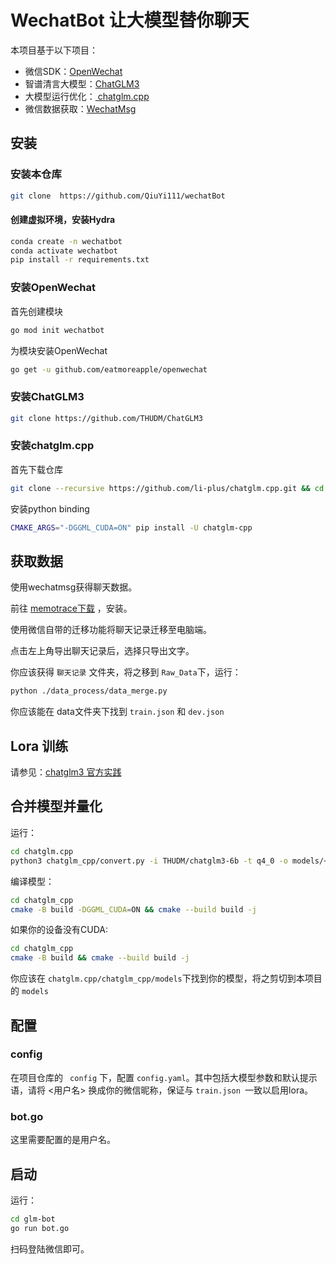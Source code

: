 # WechatBot 让大模型替你聊天

本项目基于以下项目：

+ 微信SDK：[OpenWechat](https://github.com/eatmoreapple/openwechat)
+ 智谱清言大模型：[ChatGLM3](https://github.com/THUDM/ChatGLM3)
+ 大模型运行优化：[ chatglm.cpp](https://github.com/li-plus/chatglm.cpp)
+ 微信数据获取：[WechatMsg](https://github.com/LC044/WeChatMsg)

## 安装

### 安装本仓库

```bash
git clone  https://github.com/QiuYi111/wechatBot

```

#### 创建虚拟环境，安装Hydra

```bash
conda create -n wechatbot
conda activate wechatbot
pip install -r requirements.txt
```

### 安装OpenWechat

首先创建模块

```bash
go mod init wechatbot
```

为模块安装OpenWechat

```bash
go get -u github.com/eatmoreapple/openwechat
```

### 安装ChatGLM3

```bash
git clone https://github.com/THUDM/ChatGLM3

```

### 安装chatglm.cpp

首先下载仓库

```bash
git clone --recursive https://github.com/li-plus/chatglm.cpp.git && cd chatglm.cpp
```

安装python binding

```bash
CMAKE_ARGS="-DGGML_CUDA=ON" pip install -U chatglm-cpp
```

## 获取数据

使用wechatmsg获得聊天数据。

前往 [memotrace下载](https://memotrace.cn/) ，安装。

使用微信自带的迁移功能将聊天记录迁移至电脑端。

点击左上角导出聊天记录后，选择只导出文字。

你应该获得 `聊天记录` 文件夹，将之移到 `Raw_Data`下，运行：

```bash
python ./data_process/data_merge.py
```

你应该能在 data文件夹下找到 `train.json` 和 `dev.json`

## Lora 训练

请参见：[chatglm3 官方实践](https://github.com/THUDM/ChatGLM3/blob/main/finetune_demo/README.md)

## 合并模型并量化

运行：

```bash
cd chatglm.cpp
python3 chatglm_cpp/convert.py -i THUDM/chatglm3-6b -t q4_0 -o models/<your_model>.bin -l path/<your_lora>
```

编译模型：

```bash
cd chatglm_cpp
cmake -B build -DGGML_CUDA=ON && cmake --build build -j
```

如果你的设备没有CUDA:

```bash
cd chatglm_cpp
cmake -B build && cmake --build build -j
```

你应该在 `chatglm.cpp/chatglm_cpp/models`下找到你的模型，将之剪切到本项目的 `models`

## 配置

### config

在项目仓库的 ` config` 下，配置 `config.yaml`。其中包括大模型参数和默认提示语，请将 <用户名> 换成你的微信昵称，保证与 `train.json `一致以启用lora。

### bot.go

这里需要配置的是用户名。


## 启动

运行：

```bash
cd glm-bot
go run bot.go
```

扫码登陆微信即可。
